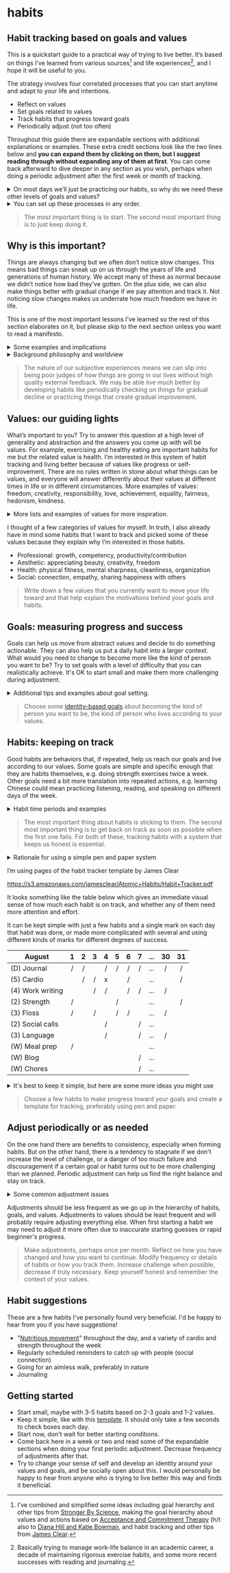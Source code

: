 # habits

## Habit tracking based on goals and values

This is a quickstart guide to a practical way of trying to live better. It’s based on things I’ve learned from various sources[^1] and life experiences[^2], and I hope it will be useful to you.

[^1]: I’ve combined and simplified some ideas including goal hierarchy and other tips from [Stronger By Science](https://www.strongerbyscience.com/goal-setting/), making the goal hierarchy about values and actions based on [Acceptance and Commitment Therapy](https://en.wikipedia.org/wiki/Acceptance_and_commitment_therapy#Core_principles) (h/t also to [Diana Hill and Katie Bowman](https://drdianahill.com/captivate-podcast/how-to-move-your-body-more-nutritiously-with-katy-bowman/), and habit tracking and other tips from [James Clear](https://jamesclear.com/habit-tracker).

[^2]: Basically trying to manage work-life balance in an academic career, a decade of maintaining rigorous exercise habits, and some more recent successes with reading and journaling.

The strategy involves four correlated processes that you can start anytime and adapt to your life and intentions.

- Reflect on values
- Set goals related to values
- Track habits that progress toward goals
- Periodically adjust (not too often)

Throughout this guide there are expandable sections with additional explanations or examples. These extra credit sections look like the two lines below and **you can expand them by clicking on them, but I suggest reading through without expanding any of them at first**. You can come back afterward to dive deeper in any section as you wish, perhaps when doing a periodic adjustment after the first week or month of tracking.

<details>
  <summary>On most days we’ll just be practicing our habits, so why do we need these other levels of goals and values?</summary>
  
   Habit formation can be hard. The other levels help us decide what to do, remember why we’re doing it, and deal with the inevitable complications and possible failures that occur along the way. One guaranteed complication is that values can conflict with each other, and we may raise or lower the priority of different values at different times in our lives.
</details> 

<details>
  <summary>You can set up these processes in any order.</summary>
  
  I’ll write about them in the order above, but for example if your starting point is one or more habits that you want to track then you could decide on goals that those habits move you toward and consider which values made you want to start those habits in the first place. Since one of the processes is to readjust you can always come back and change any of these later in whatever order makes sense to you.
</details>

> The most important thing is to start. The second most important thing is to just keep doing it.

## Why is this important?

Things are always changing but we often don’t notice slow changes. This means bad things can sneak up on us through the years of life and generations of human history. We accept many of these as normal because we didn’t notice how bad they’ve gotten. On the plus side, we can also make things better with gradual change if we pay attention and track it. Not noticing slow changes makes us underrate how much freedom we have in life.

This is one of the most important lessons I’ve learned so the rest of this section elaborates on it, but please skip to the next section unless you want to read a manifesto.

<details>
  <summary>Some examples and implications</summary>

- Suppose that each week someone spends 1 or 2 more minutes more (on a per day average) looking at a screen than the previous week. This is too little to notice, but within a year their screen time could be up by an hour+, and in a few years they could be spending every free minute of the day using their eyes and brains in this unnatural way while barely existing in the rest of their bodies.
- Imagine each month (or year) someone uses an app 1 more time than the previous month (or year) to navigate somewhere that they could have gotten to without the app, or has 1 less meaningful conversation with a family member or friend, goes for a wandering walk 1 less time, reads 1 less book, etc. In a few years they will have a very different lifestyle and maybe become a different sort of person, probably without ever noticing it.
- Most of us lose muscle beginning at a rate of about 1% per year in our 30s and increasing to a faster rate over time. This is too gradual for us to notice feeling any weaker from one year to the next, or to sense that our bones are becoming more fragile. Many of us will learn just how different we’ve become when a fall suddenly changes everything and makes our “golden years” much worse off.
- Humans have accumulated tools and technologies for thousands of years that allow us to live with less physical effort. We can get food, shelter, and entertainment with less and less work, movement, or discomfort in the process. We are unaware of how unnatural this may be for our bodies because we have never experienced, or don’t remember, another way of living.
- Self-awareness and insight are skills that we can learn and practice. Without practicing them, it’s possible we lose track over time and become less accurate in our beliefs about ourselves. We could think that we have certain values and are living our lives in a certain way, but if our lives have changed gradually or our self-awareness has faded we may actually be living very differently than we think. In a car, an indicator will light up if the wheels need to be realigned, but there is nothing like that built-in to life.
- The benefits of a positive habit may accumulate too slowly to notice at first, so it can be difficult to start new good habits. To stay motivated we may need to use strategies like focusing on the process rather than the outcome, or setting intermediate goals and waypoints.
</details>

<details>
  <summary>Background philosophy and worldview</summary>
    
Each generation only experiences its own unique historical conditions. We can’t directly compare our lives to living a hundred or thousand years earlier. We can’t even clearly remember what our daily experience felt like a few years ago. Since we don’t see what is different about our living conditions, we easily slip into taking them for granted. At any given time if we consider the conditions of humanity in general, or our own lives, many of those conditions will be results of gradual change that we did not notice. Much of what we believe to be natural, inevitable, and unchangeable is really arbitrary, accidental, and flexible. Life is much more flexible and conditions we currently see as natural or inevitable will almost certainly change beyond recognition. There may be a huge amount of benefit within our reach or dangers approaching undetected.  

This idea of perceptual blindness to gradual change is simple and obvious, but its implications are so profound that I believe most of us don’t consider it often enough. Like the inevitability of death, bringing it to the forefront of our minds can make us feel anxious. Any comfort from avoiding that anxiety comes at the cost of living with problems that creep up on us and missing out on potential benefits. Instead of avoidance, we can accept that some things are out of our control (like death), take an honest look at our lives, and commit to actions that pursue the values that are important to us.  
</details>

> The nature of our subjective experiences means we can slip into being poor judges of how things are going in our lives without high quality external feedback. We may be able live much better by developing habits like periodically checking on things for gradual decline or practicing things that create gradual improvement.

## Values: our guiding lights

What’s important to you? Try to answer this question at a high level of generality and abstraction and the answers you come up with will be values. For example, exercising and healthy eating are important habits for me but the related value is health. I’m interested in this system of habit tracking and living better because of values like progress or self-improvement. There are no rules written in stone about what things can be values, and everyone will answer differently about their values at different times in life or in different circumstances. More examples of values: freedom, creativity, responsibility, love, achievement, equality, fairness, hedonism, kindness.

<details>
  <summary>More lists and examples of values for more inspiration.</summary>

  Don’t spend too long on this step because there are deep philosophical waters here and we want to be practical and move on to actions.  

https://en.wikipedia.org/wiki/Theory_of_Basic_Human_Values  

https://en.wikipedia.org/wiki/Rokeach_Value_Survey  

https://positivepsychology.com/values-clarification/#examples-values-clarification  
</details>

I thought of a few categories of values for myself. In truth, I also already have in mind some habits that I want to track and picked some of these values because they explain why I’m interested in those habits.

- Professional: growth, competency, productivity/contribution
- Aesthetic: appreciating beauty, creativity, freedom
- Health: physical fitness, mental sharpness, cleanliness, organization
- Social: connection, empathy, sharing happiness with others

> Write down a few values that you currently want to move your life toward and that help explain the motivations behind your goals and habits.

## Goals: measuring progress and success

Goals can help us move from abstract values and decide to do something actionable. They can also help us put a daily habit into a larger context. What would you need to change to become more like the kind of person you want to be? Try to set goals with a level of difficulty that you can realistically achieve. It's OK to start small and make them more challenging during adjustment.

<details>
  <summary>Additional tips and examples about goal setting.</summary>

[This article](https://www.strongerbyscience.com/goal-setting/) has a lot of evidence-based tips on goal setting and is worth reading (and re-reading). Here are a few of its tips:  

- Imagine everything goes great, you do your best, your life resonates with your values and becomes how you want it to be. What does that life look like, how does that version of you look and act? Now **mentally contrast** that picture with your current life and current self and think about what you could do to get from here to there.
- **Frame goals positively**, about being or doing more of something rather than less of the opposite. For example “more movement” rather than “less sitting,” or “more meaningful conversations” rather than “less screen time.”
- **Focus on processes** rather than outcomes. I used to want to squat 4 plates, but circumstances never let me focus on training uninterrupted long enough to get there. Instead of being discouraged about failing an outcome goal like that, my process goal now is to do strength exercises twice a week.
- Judge success based on **mastery in general** rather than the ability to perform something specific. I’m not too worried that I’ve never squatted 4 plates because I still know that I am generally strong, and right now that’s good enough for my current values.
- **Goldilocks difficulty**: if it’s too easy it might not actually get you closer to living your values, and if it’s too hard you may feel discouraged and lose motivation.  

Example: based on valuing creativity and appreciation of beauty, I want to get better at drawing or painting. It’s a positive goal, something I want to do more. It’s about process and mastery rather than outcomes or performing too specific a skill. Since I currently have almost no experience with these, getting better at them will be an easy goal in the short term and I will need to adjust the difficulty later. As a mental contrast, an ideal future version of me would be able to get into a creative flow state and make interesting visual art, and to get there I will need a lot of practice so that my current lack of technical skills doesn’t trip me up.

Remember: none of these are hard rules. The most important thing is to just start, and then keep it up. You can always come back and use these tips to refine your goals later when adjusting.
</details>

> Choose some [identity-based goals](https://jamesclear.com/identity-based-habits) about becoming the kind of person you want to be, the kind of person who lives according to your values.

## Habits: keeping on track

Good habits are behaviors that, if repeated, help us reach our goals and live according to our values. Some goals are simple and specific enough that they are habits themselves, e.g. doing strength exercises twice a week. Other goals need a bit more translation into repeated actions, e.g. learning Chinese could mean practicing listening, reading, and speaking on different days of the week.

<details>
  <summary>Habit time periods and examples</summary>

  - Some habits work best if done essentially every day, like brushing teeth or journaling
  - Some work better every two or three days, like strength exercises alternating with rest days
  - Some work well if done almost daily but are forgiving if we miss a day or two per week, like cardio exercise
  - Some make sense once per week or month, like staying in touch with friends and family members, or certain cleaning chores
</details>

> The most important thing about habits is sticking to them. The second most important thing is to get back on track as soon as possible when the first one fails. For both of these, tracking habits with a system that keeps us honest is essential.

<details>
  <summary>Rationale for using a simple pen and paper system</summary>
  
I’ve tried to start various exercise habits over the years and they never stuck, with one exception. The one time I tracked the habit it stuck, and I’ve kept it up for about ten years now. We want to track multiple habits with a system as simple and easy to use as possible. Some people use apps or spreadsheets for this, but I highly recommend keeping it old fashioned with pen and paper. One reason is that many values and habits can be threatened by using internet connected devices which are full of distractions. Another reason is that using such ancient technology makes it feel special, it’s a ritual with a different context from all the other entertainment consumption or work messages on screens.
</details>

I’m using pages of the habit tracker template by James Clear  

https://s3.amazonaws.com/jamesclear/Atomic+Habits/Habit+Tracker.pdf  

It looks something like the table below which gives an immediate visual sense of how much each habit is on track, and whether any of them need more attention and effort.

It can be kept simple with just a few habits and a single mark on each day that habit was done, or made more complicated with several  and using different kinds of marks for different degrees of success.


| August           | 1 | 2 | 3 | 4 | 5 | 6 | 7 | ... | 30 | 31 |
| ---------------- |:-:|:-:|:-:|:-:|:-:|:-:|:-:|:---:|:--:|:--:|
| (D) Journal      | / | / |   | / | / | / | / | ... | /  | /  |
| (5) Cardio       |   | / | / | x |   | / |   | ... |    | /  |
| (4) Work writing |   |   | / | / |   | / | / | ... | /  |    |
| (2) Strength     | / |   |   |   | / |   |   | ... |    | /  |
| (3) Floss        | / |   | / |   | / | / |   | ... | /  |    |
| (2) Social calls |   |   |   | / |   |   | / | ... |    |    |
| (3) Language     |   |   |   | / |   |   | / | ... | /  |    |
| (W) Meal prep    | / |   |   |   |   |   |   | ... |    |    |
| (W) Blog         |   |   |   |   |   |   | / | ... |    |    |
| (W) Chores       |   |   |   |   |   |   | / | ... |    |    |

<details>
  <summary>It's best to keep it simple, but here are some more ideas you might use</summary>
  
  I've indicated whether the habit target is daily (D), weekly (W), or some number of times per week. Longer time periods like monthly habits might make more sense to schedule for a certain day on a calendar instead. I used different marks for some habits, where / indicates a normal cardio workout and x indicates an intense one (HIIT). The habits can be arranged vertically by frequency, grouped together based on similar goals or values, color coded, etc. But do remember to keep it simple so it's very fast and easy to update each day and you don't need to remember a lot of details while using it.
</details>

> Choose a few habits to make progress toward your goals and create a template for tracking, preferably using pen and paper.

## Adjust periodically or as needed

On the one hand there are benefits to consistency, especially when forming habits. But on the other hand, there is a tendency to stagnate if we don't increase the level of challenge, or a danger of too much failure and discouragement if a certain goal or habit turns out to be more challenging than we planned. Periodic adjustment can help us find the right balance and stay on track.

<details>
  <summary>Some common adjustment issues</summary>
  
- Time availability and energy levels will vary and some habits become easier or harder as a result
- There will be circumstances outside of our control and we may need to compromise on some values to prioritize others
- We will learn and change as a person and decide to change our values or goals
- There can be a temptation to "go through the motions," doing habits with minimal effort, gaming the system, losing sight of the higher levels of goals and values and focusing on checking off boxes
</details>

Adjustments should be less frequent as we go up in the hierarchy of habits, goals, and values. Adjustments to values should be least frequent and will probably require adjusting everything else. When first starting a habit we may need to adjust it more often due to inaccurate starting guesses or rapid beginner's progress. 

> Make adjustments, perhaps once per month. Reflect on how you have changed and how you want to continue. Modify frequency or details of habits or how you track them. Increase challenge when possible, decrease if truly necessary. Keep yourself honest and remember the context of your values.

## Habit suggestions

These are a few habits I've personally found very beneficial. I'd be happy to hear from you if you have suggestions!

- "[Nutritious movement](https://www.youtube.com/watch?v=eeN8efGa6C0)" throughout the day, and a variety of cardio and strength throughout the week
- Regularly scheduled reminders to catch up with people (social connection)
- Going for an aimless walk, preferably in nature
- Journaling

## Getting started

- Start small, maybe with 3-5 habits based on 2-3 goals and 1-2 values.
- Keep it simple, like with this [template](https://s3.amazonaws.com/jamesclear/Atomic+Habits/Habit+Tracker.pdf). It should only take a few seconds to check boxes each day.
- Start now, don't wait for better starting conditions.
- Come back here in a week or two and read some of the expandable sections when doing your first periodic adjustment. Decrease frequency of adjustments after that.
- Try to change your sense of self and develop an identity around your values and goals, and be socially open about this. I would personally be happy to hear from anyone who is trying to live better this way and finds it beneficial.
